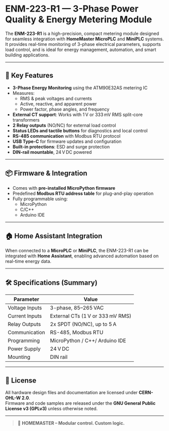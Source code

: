 # ENM-223-R1 — 3-Phase Power Quality & Energy Metering Module

The **ENM-223-R1** is a high-precision, compact metering module designed for seamless integration with **HomeMaster MicroPLC** and **MiniPLC** systems. It provides real-time monitoring of 3-phase electrical parameters, supports load control, and is ideal for energy management, automation, and smart building applications.

---

## 🔧 Key Features

- **3-Phase Energy Monitoring** using the ATM90E32AS metering IC
- Measures:
  - RMS & peak voltages and currents
  - Active, reactive, and apparent power
  - Power factor, phase angles, and frequency
- **External CT support**: Works with 1 V or 333 mV RMS split-core transformers
- **2 Relay outputs** (NO/NC) for external load control
- **Status LEDs and tactile buttons** for diagnostics and local control
- **RS-485 communication** with Modbus RTU protocol
- **USB Type-C** for firmware updates and configuration
- **Built-in protections**: ESD and surge protection
- **DIN-rail mountable**, 24 V DC powered

---

## 📦 Firmware & Integration

- Comes with **pre-installed MicroPython firmware**
- Predefined **Modbus RTU address table** for plug-and-play operation  
- Fully programmable using:
  - MicroPython
  - C/C++
  - Arduino IDE

---

## 🏠 Home Assistant Integration

When connected to a **MicroPLC** or **MiniPLC**, the ENM-223-R1 can be integrated with **Home Assistant**, enabling advanced automation based on real-time energy data.


---

## 🛠️ Specifications (Summary)

| Parameter            | Value                            |
|---------------------|----------------------------------|
| Voltage Inputs       | 3-phase, 85–265 VAC              |
| Current Inputs       | External CTs (1 V or 333 mV RMS) |
| Relay Outputs        | 2x SPDT (NO/NC), up to 5 A       |
| Communication        | RS-485, Modbus RTU               |
| Programming          | MicroPython / C++/ Arduino IDE   |
| Power Supply         | 24 V DC                          |
| Mounting             | DIN rail                         |

---

## 📄 License

All hardware design files and documentation are licensed under **CERN-OHL-W 2.0**.  
Firmware and code samples are released under the **GNU General Public License v3 (GPLv3)** unless otherwise noted.

---

> 🔧 **HOMEMASTER – Modular control. Custom logic.**
